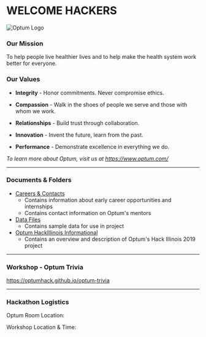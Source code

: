 # WELCOME HACKERS

![Optum Logo](https://github.com/optumhack/HackIllinois2019/blob/master/Assets/optum_logo.png "Optum")

### Our Mission

To help people live healthier lives and to help make the health system work better for everyone.

### Our Values

- **Integrity** - Honor commitments. Never compromise ethics.

- **Compassion** - Walk in the shoes of people we serve and those with whom we work.

- **Relationships** - Build trust through collaboration.

- **Innovation** - Invent the future, learn from the past.

- **Performance** - Demonstrate excellence in everything we do.

_To learn more about Optum, visit us at <https://www.optum.com/>_

---

### Documents & Folders

- [Careers & Contacts](https://github.com/optumhack/HackIllinois2019/tree/master/Careers%20%26%20Contacts)
  - Contains information about early career opportunities and internships
  - Contains contact information on Optum's mentors
- [Data Files](https://github.com/optumhack/HackIllinois2019/tree/master/Data%20Files)
  - Contains sample data for use in project
- [Optum HackIllinois Informational](https://github.com/optumhack/HackIllinois2019/blob/master/Optum%20HackIllinois%20Informational.pdf)
  - Contains an overview and description of Optum's Hack Illinois 2019 project

---

### Workshop - Optum Trivia

<https://optumhack.github.io/optum-trivia>

---

### Hackathon Logistics

Optum Room Location:

Workshop Location & Time:
